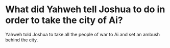 # What did Yahweh tell Joshua to do in order to take the city of Ai?

Yahweh told Joshua to take all the people of war to Ai and set an ambush behind the city.
